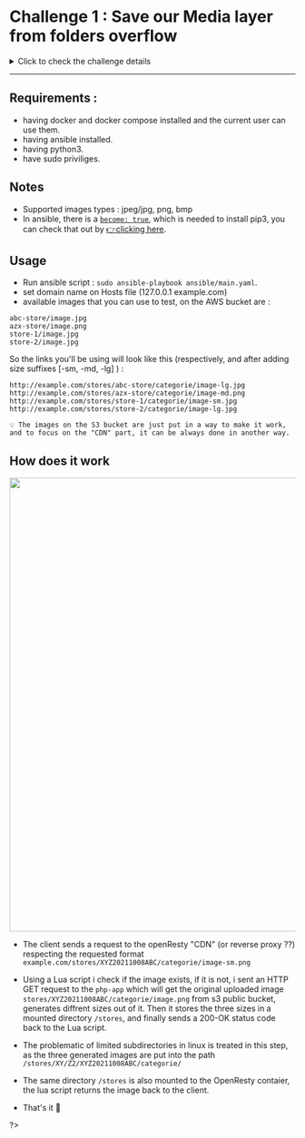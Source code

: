 # Challenge 1 : Save our Media layer from folders overflow

<details>
<summary>Click to check the challenge details</summary>

## Challnge-1 details

### Context
The Media layer (called cdn - even it's not a real cdn) is composed by an app that generates and serves multiple sizes on the fly.
In first request, the app fetch the original media, generates 3 sizes (sm, md, lg), and stores them in order to serve them directly from the disk in the future.     

### Problematic
It's common that linux folders have a limit of sub-folder they can hold. 
Our internal app can save files under a custom path, but we need a custom vhost that can serve those files from that custom path.

### Expected resolution
Using ansible and docker-compose, pop-up 2 containers distributed as following:

1. 1 x Openresty container (this will contain your resolution)
2. 1 x PHP container that hosts your sample.

***Resolution example*** 

A request can ask to serve a file under the following path: `/stores/XYZ20211008ABC/categorie/image.png`

we need a vhost that can reformulate this request to the following: `/stores/XY/Z2/XYZ20211008ABC/categorie/image.png`

### Hints
Nginx doesn't support lua scripting so you can manipulate the coming request as you want, here we can introduce - lua scripting - a scripting module that is added in top of nginx to allow customized scripting.

<br />

[👉 more details](https://github.com/youcan-shop/coding-challenges/blob/master/DevOps%20Engineer/README.md#coding-challenge-i-save-our-media-layer-from-folders-overflow)

</details>

---

## Requirements : 

* having docker and docker compose installed and the current user can use them.
* having ansible installed.
* having python3.
* have sudo priviliges.


## Notes

* Supported images types : jpeg/jpg, png, bmp
* In ansible, there is a [`become: true`](challenge-1\ansible\main.yaml), which is needed to install pip3, you can check that out by [👉clicking here](challenge-1\ansible\roles\install_packages\tasks\main.yaml).

## Usage

* Run ansible script : `sudo ansible-playbook ansible/main.yaml`. 
* set domain name on Hosts file (127.0.0.1 example.com) 
* available images that you can use to test, on the AWS bucket are : 

```
abc-store/image.jpg
azx-store/image.png
store-1/image.jpg
store-2/image.jpg
```

So the links you'll be using will look like this (respectively, and after adding size suffixes [-sm, -md, -lg] ) :

```
http://example.com/stores/abc-store/categorie/image-lg.jpg 
http://example.com/stores/azx-store/categorie/image-md.png 
http://example.com/stores/store-1/categorie/image-sm.jpg 
http://example.com/stores/store-2/categorie/image-lg.jpg 
```


    💡 The images on the S3 bucket are just put in a way to make it work, and to focus on the "CDN" part, it can be always done in another way.

## How does it work 

<p align="center">
<img src="assets/seq.png" width="800px" />
</p>

* The client sends a request to the openResty "CDN" (or reverse proxy ??) respecting the requested format `example.com/stores/XYZ20211008ABC/categorie/image-sm.png`

* Using a Lua script i check if the image exists, if it is not, i sent an HTTP GET request to the `php-app` which will get the original uploaded image `stores/XYZ20211008ABC/categorie/image.png` from s3 public bucket, generates diffrent sizes out of it. Then it stores the three sizes in a mounted directory `/stores`, and finally sends a 200-OK status code back to the Lua script.

* The problematic of limited subdirectories in linux is treated in this step, as the three generated images are put into the path `/stores/XY/Z2/XYZ20211008ABC/categorie/`

* The same directory `/stores` is also mounted to the OpenResty contaier, the lua script returns the image back to the client.

* That's it 🦆



?>
